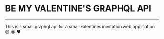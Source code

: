 # BE MY VALENTINE'S GRAPHQL API
--------

This is a small graphql api for a small valentines inivitation web application :blush: :stuck_out_tongue_closed_eyes: :heart: